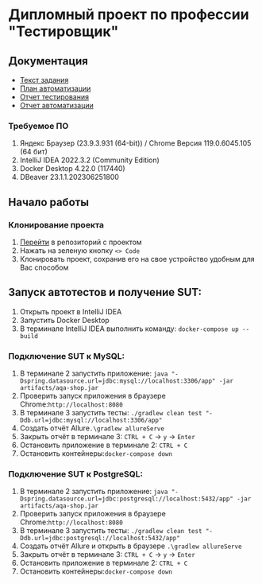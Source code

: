 # Дипломный проект по профессии "Тестировщик" 

## Документация
- [Текст задания](https://github.com/netology-code/qa-diploma)
- [План автоматизации](https://github.com/SSamsons/Diplomnaya_Rabota/blob/man/Documets/Plan.md)
- [Отчет тестирования](https://github.com/SSamsons/Diplomnaya_Rabota/blob/man/Documets/Report.md)
- [Отчет автоматизации](https://github.com/SSamsons/Diplomnaya_Rabota/blob/man/Documets/Summary.md)

### Требуемое ПО 
1. Яндекс Браузер (23.9.3.931 (64-bit)) / Chrome Версия 119.0.6045.105 (64 бит)
2. IntelliJ IDEA 2022.3.2 (Community Edition)
3. Docker Desktop 4.22.0 (117440)
4. DBeaver 23.1.1.202306251800

## Начало работы

### Клонирование проекта
1. [Перейти](https://github.com/SSamsons/Diplomnaya_Rabota/tree/man) в репозиторий с проектом
2. Нажать на зеленую кнопку `<> Code`
3. Клонировать проект, сохранив его на свое устройство удобным для Вас способом

## Запуск автотестов и получение SUT:
1. Открыть проект в IntelliJ IDEA
2. Запустить Docker Desktop 
3. В терминале IntelliJ IDEA выполнить команду: `docker-compose up --build` 

### Подключение SUT к MySQL:
1. В терминале 2 запустить приложение: ` java "-Dspring.datasource.url=jdbc:mysql://localhost:3306/app" -jar artifacts/aqa-shop.jar `
2. Проверить запуск приложения в браузере Chrome:`http://localhost:8080`
3. В терминале 3 запустить тесты: `./gradlew clean test "-Ddb.url=jdbc:mysql://localhost:3306/app"` 
4. Создать отчёт Allure`.\gradlew allureServe`
5. Закрыть отчёт в терминале 3: `CTRL + C` -> `y` -> `Enter`
6. Остановить приложение в терминале 2: `CTRL + C`
7. Остановить контейнеры:`docker-compose down`

### Подключение SUT к PostgreSQL:
1. В терминале 2 запустить приложение: `java "-Dspring.datasource.url=jdbc:postgresql://localhost:5432/app" -jar artifacts/aqa-shop.jar`
2. Проверить запуск приложения в браузере Chrome:`http://localhost:8080`
3. В терминале 3 запустить тесты: `./gradlew clean test "-Ddb.url=jdbc:postgresql://localhost:5432/app"`
4. Создать отчёт Allure и открыть в браузере `.\gradlew allureServe`
5. Закрыть отчёт в терминале 3: `CTRL + C` -> `y` -> `Enter`
6. Остановить приложение в терминале 2: `CTRL + C`
7. Остановить контейнеры:`docker-compose down`
